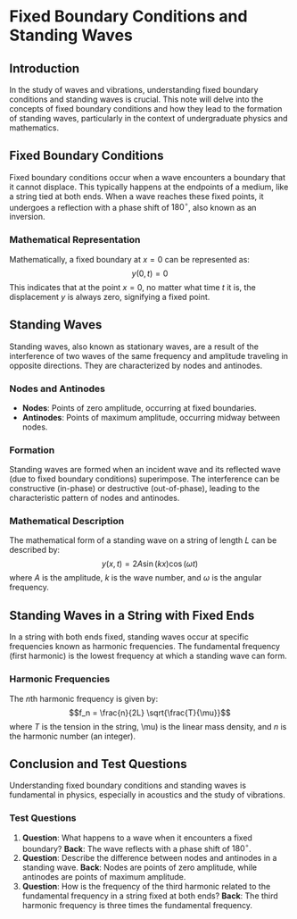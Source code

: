 # Fixed Boundary Conditions and Standing Waves

## Introduction
In the study of waves and vibrations, understanding fixed boundary conditions and standing waves is crucial. This note will delve into the concepts of fixed boundary conditions and how they lead to the formation of standing waves, particularly in the context of undergraduate physics and mathematics.

## Fixed Boundary Conditions
Fixed boundary conditions occur when a wave encounters a boundary that it cannot displace. This typically happens at the endpoints of a medium, like a string tied at both ends. When a wave reaches these fixed points, it undergoes a reflection with a phase shift of $180^\circ$, also known as an inversion.

### Mathematical Representation
Mathematically, a fixed boundary at $x = 0$ can be represented as:
$$y(0, t) = 0$$
This indicates that at the point $x = 0$, no matter what time $t$ it is, the displacement $y$ is always zero, signifying a fixed point.

## Standing Waves
Standing waves, also known as stationary waves, are a result of the interference of two waves of the same frequency and amplitude traveling in opposite directions. They are characterized by nodes and antinodes.

### Nodes and Antinodes
- **Nodes**: Points of zero amplitude, occurring at fixed boundaries.
- **Antinodes**: Points of maximum amplitude, occurring midway between nodes.

### Formation
Standing waves are formed when an incident wave and its reflected wave (due to fixed boundary conditions) superimpose. The interference can be constructive (in-phase) or destructive (out-of-phase), leading to the characteristic pattern of nodes and antinodes.

### Mathematical Description
The mathematical form of a standing wave on a string of length $L$ can be described by:
$$y(x, t) = 2A \sin(kx) \cos(\omega t)$$
where $A$ is the amplitude, $k$ is the wave number, and $\omega$ is the angular frequency.

## Standing Waves in a String with Fixed Ends
In a string with both ends fixed, standing waves occur at specific frequencies known as harmonic frequencies. The fundamental frequency (first harmonic) is the lowest frequency at which a standing wave can form.

### Harmonic Frequencies
The $n$th harmonic frequency is given by:
$$f_n = \frac{n}{2L} \sqrt{\frac{T}{\mu}}$$
where $T$ is the tension in the string, \mu\) is the linear mass density, and $n$ is the harmonic number (an integer).

## Conclusion and Test Questions
Understanding fixed boundary conditions and standing waves is fundamental in physics, especially in acoustics and the study of vibrations.

### Test Questions
1. **Question**: What happens to a wave when it encounters a fixed boundary? **Back**: The wave reflects with a phase shift of $180^\circ$.
2. **Question**: Describe the difference between nodes and antinodes in a standing wave. **Back**: Nodes are points of zero amplitude, while antinodes are points of maximum amplitude.
3. **Question**: How is the frequency of the third harmonic related to the fundamental frequency in a string fixed at both ends? **Back**: The third harmonic frequency is three times the fundamental frequency.